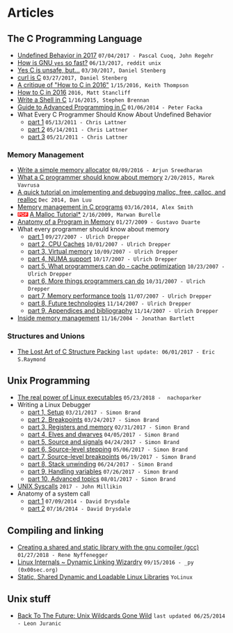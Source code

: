 # Articles

## The C Programming Language

* [Undefined Behavior in 2017](https://blog.regehr.org/archives/1520) `07/04/2017 - Pascal Cuoq, John Regehr`
* [How is GNU `yes` so fast?](https://www.reddit.com/r/unix/comments/6gxduc/how_is_gnu_yes_so_fast/) `06/13/2017, reddit unix`
* [Yes C is unsafe, but…](https://daniel.haxx.se/blog/2017/03/30/yes-c-is-unsafe-but/) `03/30/2017, Daniel Stenberg`
* [curl is C](https://daniel.haxx.se/blog/2017/03/27/curl-is-c/) `03/27/2017, Daniel Stenberg`
* [A critique of "How to C in 2016"](https://github.com/Keith-S-Thompson/how-to-c-response) `1/15/2016, Keith Thompson`
* [How to C in 2016](https://matt.sh/howto-c) `2016, Matt Stancliff`
* [Write a Shell in C](https://brennan.io/2015/01/16/write-a-shell-in-c/) `1/16/2015, Stephen Brennan`
* [Guide to Advanced Programming in C](http://pfacka.binaryparadise.com/articles/guide-to-advanced-programming-in-C.html) `01/06/2014 - Peter Facka`
* What Every C Programmer Should Know About Undefined Behavior
    - [part 1](http://blog.llvm.org/2011/05/what-every-c-programmer-should-know.html) `05/13/2011 - Chris Lattner`
    - [part 2](http://blog.llvm.org/2011/05/what-every-c-programmer-should-know_14.html) `05/14/2011 - Chris Lattner`
    - [part 3](http://blog.llvm.org/2011/05/what-every-c-programmer-should-know_21.html) `05/21/2011 - Chris Lattner`

### Memory Management

* [Write a simple memory allocator](https://arjunsreedharan.org/post/148675821737/write-a-simple-memory-allocator) `08/09/2016 - Arjun Sreedharan`
* [What a C programmer should know about memory](http://marek.vavrusa.com/memory/) `2/20/2015, Marek Vavrusa`
* [A quick tutorial on implementing and debugging malloc, free, calloc, and realloc](https://danluu.com/malloc-tutorial/) `Dec 2014, Dan Luu`
* [Memory management in C programs](http://nethack4.org/blog/memory.html) `03/16/2014, Alex Smith`
* ![pdf doc](./img/pdf_doc.png?raw=true) [A Malloc Tutorial*](http://www.inf.udec.cl/~leo/Malloc_tutorial.pdf) `2/16/2009, Marwan Burelle`
* [Anatomy of a Program in Memory](https://manybutfinite.com/post/anatomy-of-a-program-in-memory/) `01/27/2009 - Gustavo Duarte`
* What every programmer should know about memory
  - [part 1](https://lwn.net/Articles/250967/) `09/27/2007 - Ulrich Drepper`
  - [part 2, CPU Caches](https://lwn.net/Articles/252125/) `10/01/2007 - Ulrich Drepper`
  - [part 3, Virtual memory](https://lwn.net/Articles/253361/) `10/09/2007 - Ulrich Drepper`
  - [part 4, NUMA support](https://lwn.net/Articles/254445/) `10/17/2007 - Ulrich Drepper`
  - [part 5, What programmers can do - cache optimization](https://lwn.net/Articles/255364/) `10/23/2007 - Ulrich Drepper`
  - [part 6, More things programmers can do](https://lwn.net/Articles/256433/) `10/31/2007 - Ulrich Drepper`
  - [part 7, Memory performance tools](https://lwn.net/Articles/257209/) `11/07/2007 - Ulrich Drepper`
  - [part 8, Future technologies](https://lwn.net/Articles/258154/) `11/14/2007 - Ulrich Drepper`
  - [part 9, Appendices and bibliography](https://lwn.net/Articles/258188/) `11/14/2007 - Ulrich Drepper`
* [Inside memory management](https://www.ibm.com/developerworks/linux/library/l-memory/) `11/16/2004 - Jonathan Bartlett`

### Structures and Unions

* [The Lost Art of C Structure Packing](https://www.catb.org/esr/structure-packing/) `last update: 06/01/2017 - Eric S.Raymond`

## Unix Programming

* [The real power of Linux executables](https://ownyourbits.com/2018/05/23/the-real-power-of-linux-executables/) `05/23/2018 -  nachoparker`
* Writing a Linux Debugger
  - [part 1, Setup](https://blog.tartanllama.xyz/writing-a-linux-debugger-setup/) `03/21/2017 - Simon Brand`
  - [part 2, Breakpoints](https://blog.tartanllama.xyz/writing-a-linux-debugger-breakpoints/) `03/24/2017 - Simon Brand`
  - [part 3, Registers and memory](https://blog.tartanllama.xyz/writing-a-linux-debugger-registers/) `02/31/2017 - Simon Brand`
  - [part 4, Elves and dwarves](https://blog.tartanllama.xyz/writing-a-linux-debugger-elf-dwarf/) `04/05/2017 - Simon Brand`
  - [part 5, Source and signals](https://blog.tartanllama.xyz/writing-a-linux-debugger-source-signal/) `04/24/2017 - Simon Brand`
  - [part 6, Source-level stepping](https://blog.tartanllama.xyz/writing-a-linux-debugger-dwarf-step/) `05/06/2017 - Simon Brand`
  - [part 7, Source-level breakpoints](https://blog.tartanllama.xyz/writing-a-linux-debugger-source-break/) `06/19/2017 - Simon Brand`
  - [part 8, Stack unwinding](https://blog.tartanllama.xyz/writing-a-linux-debugger-unwinding/) `06/24/2017 - Simon Brand`
  - [part 9, Handling variables](https://blog.tartanllama.xyz/writing-a-linux-debugger-variables/) `07/26/2017 - Simon Brand`
  - [part 10, Advanced topics](https://blog.tartanllama.xyz/writing-a-linux-debugger-advanced-topics/) `08/01/2017 - Simon Brand`
* [UNIX Syscalls](https://john-millikin.com/unix-syscalls) `2017 - John Millikin`
* Anatomy of a system call 
  - [part 1](https://lwn.net/Articles/604287/) `07/09/2014 - David Drysdale`
  - [part 2](https://lwn.net/Articles/604515/) `07/16/2014 - David Drysdale`

## Compiling and linking

* [Creating a shared and static library with the gnu compiler (gcc)](https://renenyffenegger.ch/notes/development/languages/C-C-plus-plus/GCC/create-libraries/index) `01/27/2018 - Rene Nyffenegger`
* [Linux Internals ~ Dynamic Linking Wizardry](https://0x00sec.org/t/linux-internals-dynamic-linking-wizardry/1082) `09/15/2016 - _py (0x00sec.org)`
* [Static, Shared Dynamic and Loadable Linux Libraries](http://www.yolinux.com/TUTORIALS/LibraryArchives-StaticAndDynamic.html) `YoLinux`

## Unix stuff

* [Back To The Future: Unix Wildcards Gone Wild](https://www.exploit-db.com/papers/33930/) `last updated 06/25/2014 - Leon Juranic`
